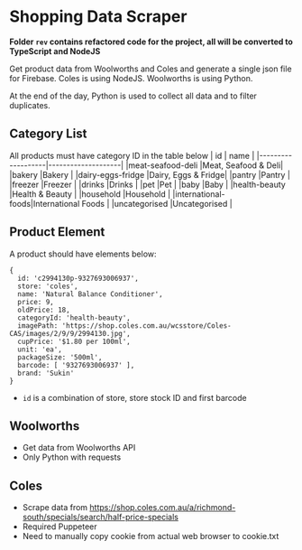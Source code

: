 # Shopping Data Scraper

**Folder `rev` contains refactored code for the project, all will be converted to TypeScript and NodeJS**

Get product data from Woolworths and Coles and generate a single json file for Firebase.
Coles is using NodeJS.
Woolworths is using Python.

At the end of the day, Python is used to collect all data and to filter duplicates.

## Category List
All products must have category ID in the table below
|       id          |        name        |
|-------------------|--------------------|
|meat-seafood-deli  |Meat, Seafood & Deli|
|bakery             |Bakery              |
|dairy-eggs-fridge  |Dairy, Eggs & Fridge|
|pantry             |Pantry              |
|freezer            |Freezer             |
|drinks             |Drinks              |
|pet                |Pet                 |
|baby               |Baby                |
|health-beauty      |Health & Beauty     |
|household          |Household           |
|international-foods|International Foods |
|uncategorised      |Uncategorised       |

## Product Element
A product should have elements below:
```
{
  id: 'c2994130p-9327693006937',
  store: 'coles',
  name: 'Natural Balance Conditioner',
  price: 9,
  oldPrice: 18,
  categoryId: 'health-beauty',
  imagePath: 'https://shop.coles.com.au/wcsstore/Coles-CAS/images/2/9/9/2994130.jpg',
  cupPrice: '$1.80 per 100ml',
  unit: 'ea',
  packageSize: '500ml',
  barcode: [ '9327693006937' ],
  brand: 'Sukin'
}
```
* `id` is a combination of store, store stock ID and first barcode


## Woolworths
* Get data from Woolworths API
* Only Python with requests

## Coles
* Scrape data from https://shop.coles.com.au/a/richmond-south/specials/search/half-price-specials
* Required Puppeteer
* Need to manually copy cookie from actual web browser to cookie.txt
